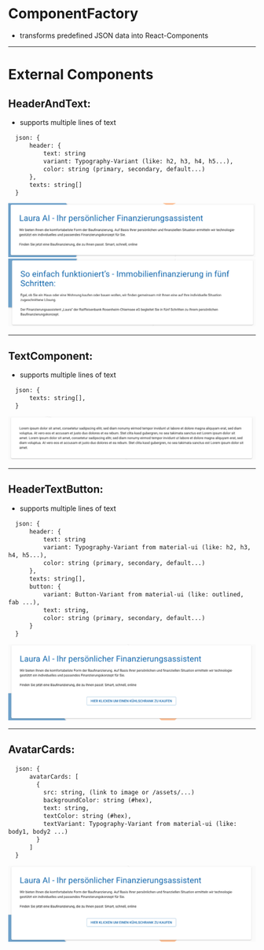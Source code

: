 # ComponentFactory

- transforms predefined JSON data into React-Components

---

# External Components

## HeaderAndText:

- supports multiple lines of text
```
  json: {
      header: {
          text: string
          variant: Typography-Variant (like: h2, h3, h4, h5...),
          color: string (primary, secondary, default...)
      },
      texts: string[]
  }
```
<img src="doc-assets/HeaderAndText.png" />
<img src="doc-assets/HeaderAndText1.png" />

---
## TextComponent:

- supports multiple lines of text
```
  json: {
      texts: string[],
  }
```
<img src="doc-assets/TextComponent.png" />

---
## HeaderTextButton:

- supports multiple lines of text
```
  json: {
      header: {
          text: string
          variant: Typography-Variant from material-ui (like: h2, h3, h4, h5...),
          color: string (primary, secondary, default...)
      },
      texts: string[],
      button: {
          variant: Button-Variant from material-ui (like: outlined, fab ...),
          text: string,
          color: string (primary, secondary, default...)
      }
  }
```
<img src="doc-assets/HeaderTextButton.png" />

---
## AvatarCards:

```
  json: {
      avatarCards: [
        {
          src: string, (link to image or /assets/...)
          backgroundColor: string (#hex),
          text: string,
          textColor: string (#hex),
          textVariant: Typography-Variant from material-ui (like: body1, body2 ...)
        }
      ]
  }
```
<img src="doc-assets/HeaderTextButton.png" />


